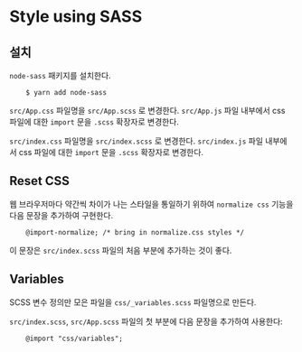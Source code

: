 # Style using SASS

## 설치

`node-sass` 패키지를 설치한다.  

```
    $ yarn add node-sass
```

`src/App.css` 파일명을 `src/App.scss` 로 변경한다. 
`src/App.js` 파일 내부에서 css 파일에 대한  `import` 문을 `.scss` 확장자로 변경한다.

`src/index.css` 파일명을 `src/index.scss` 로 변경한다.
`src/index.js` 파일 내부에서 css 파일에 대한 `import` 문을 `.scss` 확장자로 변경한다.

## Reset CSS

웹 브라우저마다 약간씩 차이가 나는 스타일을 통일하기 위하여 `normalize css` 기능을 다음 문장을 추가하여 구현한다.

```
    @import-normalize; /* bring in normalize.css styles */
```

이 문장은 `src/index.scss` 파일의 처음 부분에 추가하는 것이 좋다.

## Variables

SCSS 변수 정의만 모은 파일을 `css/_variables.scss` 파일명으로 만든다.

`src/index.scss`, `src/App.scss` 파일의 첫 부분에 다음 문장을 추가하여 사용한다:

```
    @import "css/variables";
```


